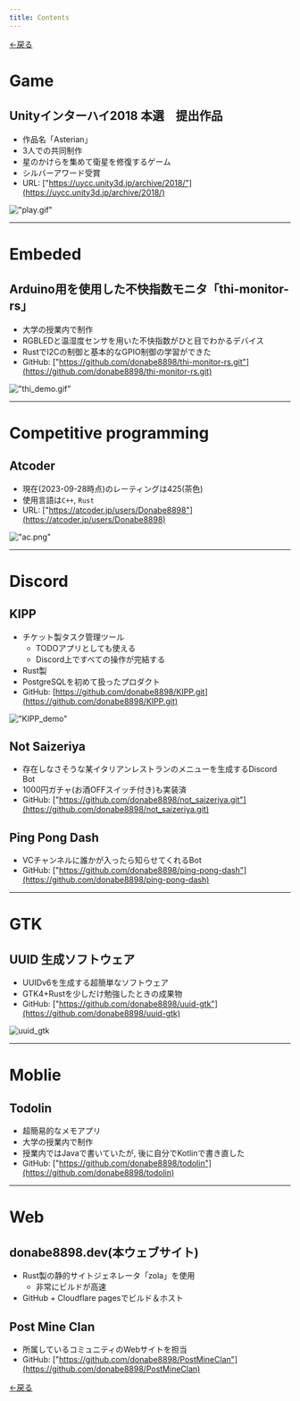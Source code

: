 ```yaml
---
title: Contents
---
```


[←戻る](../)

# Game

## Unityインターハイ2018 本選　提出作品

- 作品名「Asterian」
- 3人での共同制作
- 星のかけらを集めて衛星を修復するゲーム
- シルバーアワード受賞
- URL: ["https://uycc.unity3d.jp/archive/2018/"](https://uycc.unity3d.jp/archive/2018/)

!["play.gif"](/Asterial.gif)

---

# Embeded

## Arduino用を使用した不快指数モニタ「thi-monitor-rs」

- 大学の授業内で制作
- RGBLEDと温湿度センサを用いた不快指数がひと目でわかるデバイス
- RustでI2Cの制御と基本的なGPIO制御の学習ができた
- GitHub: ["https://github.com/donabe8898/thi-monitor-rs.git"](https://github.com/donabe8898/thi-monitor-rs.git)

!["thi_demo.gif"](/thi-monitor-rs.gif)

---

# Competitive programming

## Atcoder

- 現在(2023-09-28時点)のレーティングは425(茶色)
- 使用言語は`C++`, `Rust`
- URL: ["https://atcoder.jp/users/Donabe8898"](https://atcoder.jp/users/Donabe8898)

!["ac.png"](/atcoder.png)

---

# Discord

## KIPP

- チケット製タスク管理ツール
  - TODOアプリとしても使える
  - Discord上ですべての操作が完結する
- Rust製
- PostgreSQLを初めて扱ったプロダクト
- GitHub: [https://github.com/donabe8898/KIPP.git](https://github.com/donabe8898/KIPP.git)

!["KIPP_demo"](/KIPP_demoGIF.gif)

## Not Saizeriya

- 存在しなさそうな某イタリアンレストランのメニューを生成するDiscord Bot
- 1000円ガチャ(お酒OFFスイッチ付き)も実装済
- GitHub: ["https://github.com/donabe8898/not_saizeriya.git"](https://github.com/donabe8898/not_saizeriya.git)

## Ping Pong Dash

- VCチャンネルに誰かが入ったら知らせてくれるBot
- GitHub: ["https://github.com/donabe8898/ping-pong-dash"](https://github.com/donabe8898/ping-pong-dash)

---

# GTK

## UUID 生成ソフトウェア

- UUIDv6を生成する超簡単なソフトウェア
- GTK4+Rustを少しだけ勉強したときの成果物
- GitHub: ["https://github.com/donabe8898/uuid-gtk"](https://github.com/donabe8898/uuid-gtk)

![uuid_gtk](/uuid.gif)

---

# Moblie

## Todolin

- 超簡易的なメモアプリ
- 大学の授業内で制作
- 授業内ではJavaで書いていたが, 後に自分でKotlinで書き直した
- GitHub: ["https://github.com/donabe8898/todolin"](https://github.com/donabe8898/todolin)

---

# Web

## donabe8898.dev(本ウェブサイト)

- Rust製の静的サイトジェネレータ「zola」を使用
  - 非常にビルドが高速
- GitHub + Cloudflare pagesでビルド＆ホスト

## Post Mine Clan

- 所属しているコミュニティのWebサイトを担当
- GitHub: ["https://github.com/donabe8898/PostMineClan"](https://github.com/donabe8898/PostMineClan)

[←戻る](../)
